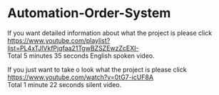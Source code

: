 # Automation-Order-System

If you want detailed information about what the project is please click                    
https://www.youtube.com/playlist?list=PL4xTJlVkfPjqfaa21TgwBZSZEwzZcEXI-                
Total 5 minutes 35 seconds English spoken video.

If you just want to take o look what the project is please click                    
https://www.youtube.com/watch?v=0tG7-icUF8A              
Total 1 minute 22 seconds silent video.
